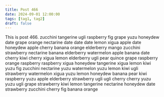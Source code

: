 ```yaml
---
title: Post 466
date: 2024-09-01 12:00:00
tags: [tag1, tag2]
draft: false
---
```

This is post 466.
zucchini
tangerine
ugli
raspberry
fig
grape
yuzu
honeydew
date
grape
orange
nectarine
date
date
date
lemon
xigua
apple
date
honeydew
apple
cherry
banana
orange
elderberry
mango
zucchini
strawberry
nectarine
banana
elderberry
watermelon
apple
banana
date
cherry
kiwi
cherry
xigua
lemon
elderberry
ugli
pear
quince
grape
raspberry
orange
raspberry
raspberry
xigua
honeydew
tangerine
xigua
lemon
kiwi
yuzu
fig
zucchini
nectarine
yuzu
watermelon
yuzu
lemon
kiwi
ugli
strawberry
watermelon
xigua
yuzu
lemon
honeydew
banana
pear
kiwi
raspberry
yuzu
apple
elderberry
strawberry
ugli
ugli
cherry
cherry
yuzu
yuzu
ugli
grape
strawberry
kiwi
lemon
tangerine
nectarine
honeydew
date
strawberry
zucchini
cherry
fig
banana
orange
